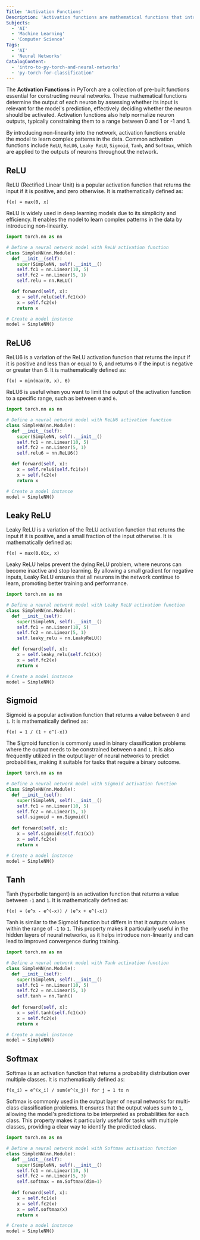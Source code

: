 ```yaml
---
Title: 'Activation Functions'
Description: 'Activation functions are mathematical functions that introduce non-linearity into the model, enabling neural networks to learn complex patterns from data.'
Subjects:
  - 'AI'
  - 'Machine Learning'
  - 'Computer Science'
Tags:
  - 'AI'
  - 'Neural Networks'
CatalogContent:
  - 'intro-to-py-torch-and-neural-networks'
  - 'py-torch-for-classification'
---
```


The **Activation Functions** in PyTorch are a collection of pre-built functions essential for constructing neural networks. These mathematical functions determine the output of each neuron by assessing whether its input is relevant for the model's prediction, effectively deciding whether the neuron should be activated. Activation functions also help normalize neuron outputs, typically constraining them to a range between 0 and 1 or -1 and 1.

By introducing non-linearity into the network, activation functions enable the model to learn complex patterns in the data. Common activation functions include `ReLU`, `ReLU6`, `Leaky ReLU`, `Sigmoid`, `Tanh`, and `Softmax`, which are applied to the outputs of neurons throughout the network.

## ReLU

ReLU (Rectified Linear Unit) is a popular activation function that returns the input if it is positive, and zero otherwise. It is mathematically defined as:

```pseudo
f(x) = max(0, x)
```

ReLU is widely used in deep learning models due to its simplicity and efficiency. It enables the model to learn complex patterns in the data by introducing non-linearity.

```py
import torch.nn as nn

# Define a neural network model with ReLU activation function
class SimpleNN(nn.Module):
  def __init__(self):
    super(SimpleNN, self).__init__()
    self.fc1 = nn.Linear(10, 5)
    self.fc2 = nn.Linear(5, 1)
    self.relu = nn.ReLU()

  def forward(self, x):
    x = self.relu(self.fc1(x))
    x = self.fc2(x)
    return x

# Create a model instance
model = SimpleNN()
```

## ReLU6

ReLU6 is a variation of the ReLU activation function that returns the input if it is positive and less than or equal to 6, and returns `0` if the input is negative or greater than 6. It is mathematically defined as:


```pseudo
f(x) = min(max(0, x), 6)
```

ReLU6 is useful when you want to limit the output of the activation function to a specific range, such as between `0` and `6`.


```py
import torch.nn as nn

# Define a neural network model with ReLU6 activation function
class SimpleNN(nn.Module):
  def __init__(self):
    super(SimpleNN, self).__init__()
    self.fc1 = nn.Linear(10, 5)
    self.fc2 = nn.Linear(5, 1)
    self.relu6 = nn.ReLU6()

  def forward(self, x):
    x = self.relu6(self.fc1(x))
    x = self.fc2(x)
    return x

# Create a model instance
model = SimpleNN()
```

## Leaky ReLU

Leaky ReLU is a variation of the ReLU activation function that returns the input if it is positive, and a small fraction of the input otherwise. It is mathematically defined as:

```pseudo
f(x) = max(0.01x, x)
```

Leaky ReLU helps prevent the dying ReLU problem, where neurons can become inactive and stop learning. By allowing a small gradient for negative inputs, Leaky ReLU ensures that all neurons in the network continue to learn, promoting better training and performance.

```py
import torch.nn as nn

# Define a neural network model with Leaky ReLU activation function
class SimpleNN(nn.Module):
  def __init__(self):
    super(SimpleNN, self).__init__()
    self.fc1 = nn.Linear(10, 5)
    self.fc2 = nn.Linear(5, 1)
    self.leaky_relu = nn.LeakyReLU()

  def forward(self, x):
    x = self.leaky_relu(self.fc1(x))
    x = self.fc2(x)
    return x

# Create a model instance
model = SimpleNN()
```

## Sigmoid

Sigmoid is a popular activation function that returns a value between `0` and `1`. It is mathematically defined as:


```pseudo
f(x) = 1 / (1 + e^(-x))
```

The Sigmoid function is commonly used in binary classification problems where the output needs to be constrained between `0` and `1`. It is also frequently utilized in the output layer of neural networks to predict probabilities, making it suitable for tasks that require a binary outcome.


```py
import torch.nn as nn

# Define a neural network model with Sigmoid activation function
class SimpleNN(nn.Module):
  def __init__(self):
    super(SimpleNN, self).__init__()
    self.fc1 = nn.Linear(10, 5)
    self.fc2 = nn.Linear(5, 1)
    self.sigmoid = nn.Sigmoid()
    
  def forward(self, x):
    x = self.sigmoid(self.fc1(x))
    x = self.fc2(x)
    return x

# Create a model instance
model = SimpleNN()
```

## Tanh

Tanh (hyperbolic tangent) is an activation function that returns a value between `-1` and `1`. It is mathematically defined as:


```pseudo
f(x) = (e^x - e^(-x)) / (e^x + e^(-x))
```

Tanh is similar to the Sigmoid function but differs in that it outputs values within the range of `-1` to `1`. This property makes it particularly useful in the hidden layers of neural networks, as it helps introduce non-linearity and can lead to improved convergence during training.


```py
import torch.nn as nn

# Define a neural network model with Tanh activation function
class SimpleNN(nn.Module):
  def __init__(self):
    super(SimpleNN, self).__init__()
    self.fc1 = nn.Linear(10, 5)
    self.fc2 = nn.Linear(5, 1)
    self.tanh = nn.Tanh()
    
  def forward(self, x):
    x = self.tanh(self.fc1(x))
    x = self.fc2(x)
    return x

# Create a model instance
model = SimpleNN()
```

## Softmax

Softmax is an activation function that returns a probability distribution over multiple classes. It is mathematically defined as:

```pseudo
f(x_i) = e^(x_i) / sum(e^(x_j)) for j = 1 to n
```

Softmax is commonly used in the output layer of neural networks for multi-class classification problems. It ensures that the output values sum to `1`, allowing the model's predictions to be interpreted as probabilities for each class. This property makes it particularly useful for tasks with multiple classes, providing a clear way to identify the predicted class.


```py
import torch.nn as nn

# Define a neural network model with Softmax activation function
class SimpleNN(nn.Module):
  def __init__(self):
    super(SimpleNN, self).__init__()
    self.fc1 = nn.Linear(10, 5)
    self.fc2 = nn.Linear(5, 3)
    self.softmax = nn.Softmax(dim=1)
    
  def forward(self, x):
    x = self.fc1(x)
    x = self.fc2(x)
    x = self.softmax(x)
    return x

# Create a model instance
model = SimpleNN()
```
